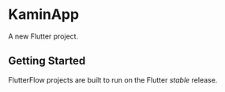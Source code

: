 # KaminApp

A new Flutter project.

## Getting Started

FlutterFlow projects are built to run on the Flutter _stable_ release.
